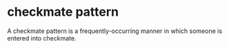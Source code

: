 # checkmate pattern

A checkmate pattern is a frequently-occurring manner in which someone is entered into checkmate.
